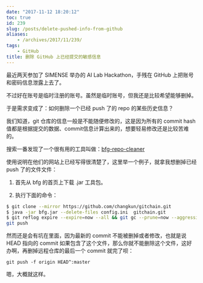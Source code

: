 ```yaml
---
date: "2017-11-12 18:20:12"
toc: true
id: 239
slug: /posts/delete-pushed-info-from-github
aliases:
    - /archives/2017/11/239/
tags:
    - GitHub
title: 删除 GitHub 上已经提交的敏感信息
---
```


最近两天参加了 SIMENSE 举办的 AI Lab Hackathon，手残在 GitHub 上把账号和密码信息泄露上去了。

不过好在账号是临时注册的账号。虽然是临时账号，但我还是比较希望能够删掉。

于是需求变成了：如何删除一个已经 push 了的 repo 的某些历史信息？

我们知道，git 仓库的信息一般是不能随便修改的，这是因为所有的 commit hash 值都是根据提交的数据、commit信息计算出来的，想要轻易修改还是比较苦难的。

搜索一番发现了一个很有用的工具叫做：[bfg-repo-cleaner](https://rtyley.github.io/bfg-repo-cleaner/)

使用说明在他们的网站上已经写得很清楚了，这里举一个例子，就拿我想删掉已经 push 了的文件文件：


1. 首先从 bfg 的首页上下载 .jar 工具包。

2. 执行下面的命令：

```bash
$ git clone --mirror https://github.com/changkun/gitchain.git
$ java -jar bfg.jar --delete-files config.ini  gitchain.git
$ git reflog expire --expire=now --all && git gc --prune=now --aggressive
git push
```

然而还是会有坑在里面，因为最新的 commit 不能被删掉或者修改，也就是说 HEAD 指向的 commit 如果包含了这个文件，那么你就不能删除这个文件，这好办啊，再删掉远程仓库的最后一个 commit 就完了呗：

```
git push -f origin HEAD^:master
```

嗯，大概就这样。